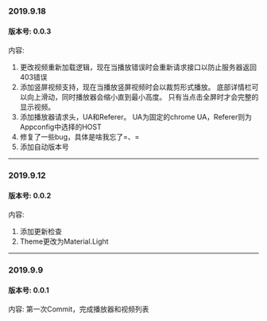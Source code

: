 ### 2019.9.18
#### 版本号: 0.0.3

内容:
1. 更改视频重新加载逻辑，现在当播放错误时会重新请求接口以防止服务器返回403错误
2. 添加竖屏视频支持，现在当播放竖屏视频时会以裁剪形式播放。
底部详情栏可以向上滑动，同时播放器会缩小直到最小高度。
只有当点击全屏时才会完整的显示视频。
3. 添加播放器请求头，UA和Referer。
UA为固定的chrome UA，Referer则为Appconfig中选择的HOST
4. 修复了一些bug，具体是啥我忘了=、=
5. 添加自动版本号

------
### 2019.9.12
#### 版本号: 0.0.2

内容:
1. 添加更新检查
2. Theme更改为Material.Light

------
### 2019.9.9
#### 版本号: 0.0.1

内容:
第一次Commit，完成播放器和视频列表